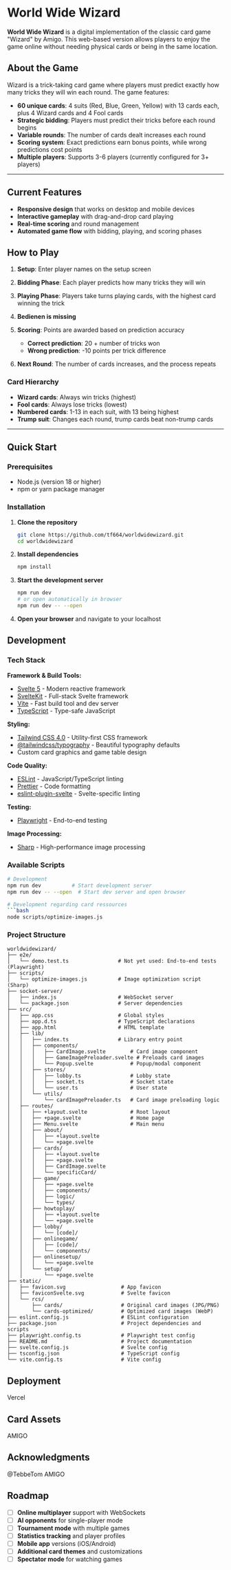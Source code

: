 # World Wide Wizard

**World Wide Wizard** is a digital implementation of the classic card game "Wizard" by Amigo. This web-based version allows players to enjoy the game online without needing physical cards or being in the same location.

## About the Game

Wizard is a trick-taking card game where players must predict exactly how many tricks they will win each round. The game features:

- **60 unique cards**: 4 suits (Red, Blue, Green, Yellow) with 13 cards each, plus 4 Wizard cards and 4 Fool cards
- **Strategic bidding**: Players must predict their tricks before each round begins  
- **Variable rounds**: The number of cards dealt increases each round
- **Scoring system**: Exact predictions earn bonus points, while wrong predictions cost points
- **Multiple players**: Supports 3-6 players (currently configured for 3+ players)

---

## Current Features

- **Responsive design** that works on desktop and mobile devices
- **Interactive gameplay** with drag-and-drop card playing
- **Real-time scoring** and round management
- **Automated game flow** with bidding, playing, and scoring phases

## How to Play

1. **Setup**: Enter player names on the setup screen
2. **Bidding Phase**: Each player predicts how many tricks they will win
3. **Playing Phase**: Players take turns playing cards, with the highest card winning the trick

4. **Bedienen is missing**

5. **Scoring**: Points are awarded based on prediction accuracy
   - **Correct prediction**: 20 + number of tricks won
   - **Wrong prediction**: -10 points per trick difference
6. **Next Round**: The number of cards increases, and the process repeats

### Card Hierarchy
- **Wizard cards**: Always win tricks (highest)
- **Fool cards**: Always lose tricks (lowest)  
- **Numbered cards**: 1-13 in each suit, with 13 being highest
- **Trump suit**: Changes each round, trump cards beat non-trump cards

---

## Quick Start

### Prerequisites

- Node.js (version 18 or higher)
- npm or yarn package manager

### Installation

1. **Clone the repository**
   ```bash
   git clone https://github.com/tf664/worldwidewizard.git
   cd worldwidewizard
   ```

2. **Install dependencies**
   ```bash
   npm install
   ```

3. **Start the development server**
   ```bash
   npm run dev
   # or open automatically in browser
   npm run dev -- --open
   ```

4. **Open your browser** and navigate to your localhost


## Development

### Tech Stack

**Framework & Build Tools:**
- [Svelte 5](https://svelte.dev/) - Modern reactive framework
- [SvelteKit](https://kit.svelte.dev/) - Full-stack Svelte framework  
- [Vite](https://vitejs.dev/) - Fast build tool and dev server
- [TypeScript](https://www.typescriptlang.org/) - Type-safe JavaScript

**Styling:**
- [Tailwind CSS 4.0](https://tailwindcss.com/) - Utility-first CSS framework
- [@tailwindcss/typography](https://tailwindcss.com/docs/typography-plugin) - Beautiful typography defaults
- Custom card graphics and game table design

**Code Quality:**
- [ESLint](https://eslint.org/) - JavaScript/TypeScript linting
- [Prettier](https://prettier.io/) - Code formatting
- [eslint-plugin-svelte](https://svelte.dev/docs/eslint) - Svelte-specific linting

**Testing:**
- [Playwright](https://playwright.dev/) - End-to-end testing

**Image Processing:**
- [Sharp](https://sharp.pixelplumbing.com/) - High-performance image processing

### Available Scripts

```bash
# Development
npm run dev          # Start development server
npm run dev -- --open  # Start dev server and open browser

# Development regarding card ressources
```bash
node scripts/optimize-images.js 
```


### Project Structure

```
worldwidewizard/
├── e2e/
│   └── demo.test.ts                # Not yet used: End-to-end tests (Playwright)
├── scripts/
│   └── optimize-images.js          # Image optimization script (Sharp)
├── socket-server/
│   ├── index.js                    # WebSocket server
│   └── package.json                # Server dependencies
├── src/
│   ├── app.css                     # Global styles
│   ├── app.d.ts                    # TypeScript declarations
│   ├── app.html                    # HTML template
│   ├── lib/
│   │   ├── index.ts                # Library entry point
│   │   ├── components/
│   │   │   ├── CardImage.svelte        # Card image component
│   │   │   ├── GameImagePreloader.svelte # Preloads card images
│   │   │   └── Popup.svelte            # Popup/modal component
│   │   ├── stores/
│   │   │   ├── lobby.ts                # Lobby state
│   │   │   ├── socket.ts               # Socket state
│   │   │   └── user.ts                 # User state
│   │   └── utils/
│   │       └── cardImagePreloader.ts   # Card image preloading logic
│   ├── routes/
│   │   ├── +layout.svelte              # Root layout
│   │   ├── +page.svelte                # Home page
│   │   ├── Menu.svelte                 # Main menu
│   │   ├── about/
│   │   │   ├── +layout.svelte
│   │   │   └── +page.svelte
│   │   ├── cards/
│   │   │   ├── +layout.svelte
│   │   │   ├── +page.svelte
│   │   │   ├── CardImage.svelte
│   │   │   └── specificCard/
│   │   ├── game/
│   │   │   ├── +page.svelte
│   │   │   ├── components/
│   │   │   ├── logic/
│   │   │   └── types/
│   │   ├── howtoplay/
│   │   │   ├── +layout.svelte
│   │   │   └── +page.svelte
│   │   ├── lobby/
│   │   │   └── [code]/
│   │   ├── onlinegame/
│   │   │   ├── [code]/
│   │   │   └── components/
│   │   ├── onlinesetup/
│   │   │   └── +page.svelte
│   │   └── setup/
│   │       └── +page.svelte
├── static/
│   ├── favicon.svg                  # App favicon
│   ├── faviconSvelte.svg            # Svelte favicon
│   └── rcs/
│       ├── cards/                   # Original card images (JPG/PNG)
│       └── cards-optimized/         # Optimized card images (WebP)
├── eslint.config.js                 # ESLint configuration
├── package.json                     # Project dependencies and scripts
├── playwright.config.ts             # Playwright test config
├── README.md                        # Project documentation
├── svelte.config.js                 # Svelte config
├── tsconfig.json                    # TypeScript config
└── vite.config.ts                   # Vite config
```

## Deployment

Vercel


## Card Assets

AMIGO 


## Acknowledgments

@TebbeTom
AMIGO

## Roadmap

- [ ] **Online multiplayer** support with WebSockets
- [ ] **AI opponents** for single-player mode  
- [ ] **Tournament mode** with multiple games
- [ ] **Statistics tracking** and player profiles
- [ ] **Mobile app** versions (iOS/Android)
- [ ] **Additional card themes** and customizations
- [ ] **Spectator mode** for watching games
